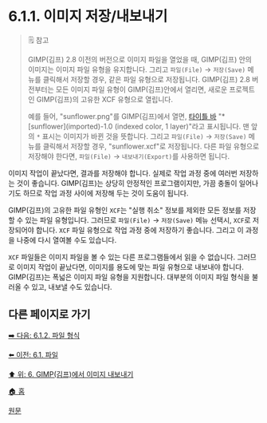 # 6.1.1. 이미지 저장/내보내기

> 🗒️ 참고
>
> GIMP(김프) 2.8 이전의 버전으로 이미지 파일을 열었을 때, GIMP(김프) 안의 이미지는 이미지 파일 유형을 유지합니다. 그리고 `파일(File)` → `저장(Save)` 메뉴를 클릭해서 저장할 경우, 같은 파일 유형으로 저장됩니다. GIMP(김프) 2.8 버전부터는 모든 이미지 파일 유형이 GIMP(김프)안에서 열리면, 새로운 프로젝트인 GIMP(김프)의 고유한 XCF 유형으로 열립니다.
>
> 예를 들어, "sunflower.png"를 GIMP(김프)에서 열면, [타이틀 바](./03-02-02-image-windowx-01-title-bar.md) "*\[sunflower\]\(imported\)-1.0 (indexed color, 1 layer)"라고 표시됩니다. 맨 앞의 `*` 표시는 이미지가 바뀐 것을 뜻합니다. 그리고 `파일(File)` → `저장(Save)` 메뉴를 클릭해서 저장할 경우, "sunflower.xcf"로 저장됩니다. 다른 파일 유형으로 저장해야 한다면, `파일(File)` → `내보내기(Export)`를 사용하면 됩니다.

이미지 작업이 끝났다면, 결과를 저장해야 합니다. 실제로 작업 과정 중에 여러번 저장하는 것이 좋습니다. GIMP(김프)는 상당히 안정적인 프로그램이지만, 가끔 충돌이 일어나기도 하므로 작업 과정 사이에 저장해 두는 것이 도움이 됩니다.

GIMP(김프)의 고유한 파일 유형인 `XCF`는 "실행 취소" 정보를 제외한 모든 정보를 저장할 수 있는 파일 유형입니다. 그러므로 `파일(File)` → `저장(Save)` 메뉴 선택시, `XCF`로 저장되어야 합니다. `XCF` 파일 유형으로 작업 과정 중에 저장하기 좋습니다. 그리고 이 과정을 나중에 다시 열여볼 수도 있습니다.

`XCF` 파일들은 이미지 파일을 볼 수 있는 다른 프로그램들에서 읽을 수 없습니다. 그러므로 이미지 작업이 끝났다면, 이미지를 용도에 맞는 파일 유형으로 내보내야 합니다. GIMP(김프)는 폭넓은 이미지 파일 유형을 지원합니다. 대부분의 이미지 파일 형식을 불러올 수 있고, 내보낼 수도 있습니다.

## 다른 페이지로 가기

[➡️ 다음: 6.1.2. 파일 형식](./06-01-filesx-02-file_formats.md)

[⬅️ 이전: 6.1. 파일](./06-01-files.md)

[⬆️ 위: 6. GIMP(김프)에서 이미지 내보내기](./06-00-getting-images-out-of-gimp.md)

[🏠 홈](./00-home.md)

[원문](https://docs.gimp.org/2.10/ko/gimp-images-out.html)
